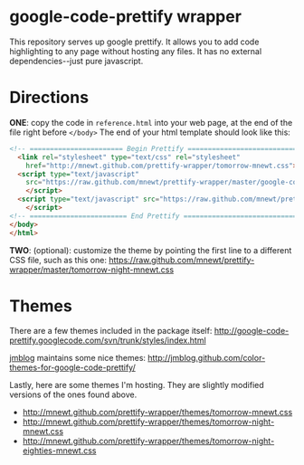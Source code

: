 google-code-prettify wrapper
=======================

This repository serves up google prettify. It allows you to add code highlighting to any page without hosting any files. It has no external dependencies--just pure javascript.


# Directions

**ONE**: copy the code in `reference.html` into your web page, at the end of the file right before `</body>`
The end of your html template should look like this:

```html
<!-- ======================= Begin Prettify ============================-->
  <link rel="stylesheet" type="text/css" rel="stylesheet"
    href="http://mnewt.github.com/prettify-wrapper/tomorrow-mnewt.css">
  <script type="text/javascript"
    src="https://raw.github.com/mnewt/prettify-wrapper/master/google-code-prettify/src/prettify.js">
    </script>
  <script type="text/javascript" src="https://raw.github.com/mnewt/prettify-wrapper/master/styleCode.js">
    </script>
<!-- ======================== End Prettify =============================-->
</body>
</html>
```
**TWO**: (optional): customize the theme by pointing the first line to a different CSS file, such as this one:
https://raw.github.com/mnewt/prettify-wrapper/master/tomorrow-night-mnewt.css


# Themes

There are a few themes included in the package itself:
http://google-code-prettify.googlecode.com/svn/trunk/styles/index.html

[jmblog](https://github.com/jmblog) maintains some nice themes:
http://jmblog.github.com/color-themes-for-google-code-prettify/

Lastly, here are some themes I'm hosting. They are slightly modified versions of the ones found above.
 * http://mnewt.github.com/prettify-wrapper/themes/tomorrow-mnewt.css
 * http://mnewt.github.com/prettify-wrapper/themes/tomorrow-night-mnewt.css
 * http://mnewt.github.com/prettify-wrapper/themes/tomorrow-night-eighties-mnewt.css